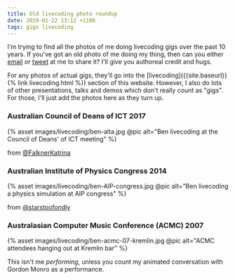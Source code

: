 ```yaml
---
title: Old livecoding photo roundup
date: 2019-01-22 13:12 +1100
tags: gigs livecoding
---
```


I'm trying to find all the photos of me doing livecoding gigs over the past 10
years. If you've got an old photo of me doing my thing, then can you either
[email](mailto:ben.swift@anu.edu.au) or [tweet](https://twitter.com/benswift) at
me to share it? I'll give you authoreal credit and hugs.

For any photos of actual gigs, they'll go into the
[livecoding]({{site.baseurl}}{% link livecoding.html %}) section of this website.
However, I also do lots of other presentations, talks and demos which don't
really count as "gigs". For those, I'll just add the photos here as they turn
up.

### Australian Council of Deans of ICT 2017

{% asset images/livecoding/ben-alta.jpg @pic alt="Ben livecoding at the Council of Deans' of ICT meeting" %}

from [@FalknerKatrina](https://twitter.com/FalknerKatrina/status/854861227809361920)

### Australian Institute of Physics Congress 2014

{% asset images/livecoding/ben-AIP-congress.jpg @pic alt="Ben livecoding a physics simulation at AIP congress" %}

from [@starstoofondly](https://twitter.com/starstoofondly/status/542177320321024000)

### Australasian Computer Music Conference (ACMC) 2007

{% asset images/livecoding/ben-acmc-07-kremlin.jpg @pic alt="ACMC attendees hanging out at Kremlin bar" %}

This isn't me *performing*, unless you count my animated conversation with
Gordon Monro as a performance.
